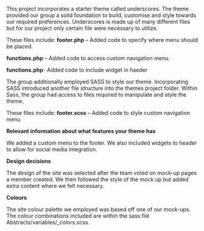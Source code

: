 This project incorporates a starter theme called underscores. The theme provided our group a solid foundation to build, customise and style towards our required preferences. Underscores is made up of many different files but for our project only certain file were necessary to utilize. 

These files include:
**footer.php** – Added code to specify where menu should be placed.

**functions.php** – Added code to access custom navigation menu.

**functions.php**- Added code to include widget in haeder

The group additionally employed SASS to style our theme. Incorporating SASS introduced another file structure into the themes project folder. Within Sass, the group had access to files required to manipulate and style the theme. 

These files include:
**footer.scss** – Added code to style custom navigation menu
 
**Relevant information about what features your theme has**

We added a custom menu to the footer. We also included widgets to header to allow for social media integration.

**Design decisions**

The design of the site was selected after the team voted on mock-up pages a member created. We then followed the style of the mock up but added extra content where we felt necessary.

**Colours**

The site colour palette we employed was based off one of our mock-ups. The colour combinations included are within the sass file Abstracts/variables/_colors.scss.
